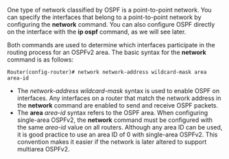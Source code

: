 One type of network classified by OSPF is a point-to-point network. You can specify the interfaces that belong to a point-to-point network by configuring the **network** command. You can also configure OSPF directly on the interface with the **ip ospf** command, as we will see later.

Both commands are used to determine which interfaces participate in the routing process for an OSPFv2 area. The basic syntax for the **network** command is as follows:

```terminal
Router(config-router)# network network-address wildcard-mask area area-id
```

- The _network-address wildcard-mask_ syntax is used to enable OSPF on interfaces. Any interfaces on a router that match the network address in the **network** command are enabled to send and receive OSPF packets.
- The **area** _area-id_ syntax refers to the OSPF area. When configuring single-area OSPFv2, the **network** command must be configured with the same _area-id_ value on all routers. Although any area ID can be used, it is good practice to use an area ID of 0 with single-area OSPFv2. This convention makes it easier if the network is later altered to support multiarea OSPFv2.